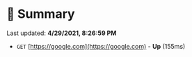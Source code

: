 # 📖 Summary
Last updated: **4/29/2021, 8:26:59 PM**

- `GET` [https://google.com](https://google.com) - **Up** (155ms)
